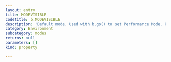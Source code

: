 ```yaml
---
layout: entry
title: MODEVISIBLE
codetitle: b.MODEVISIBLE
description: 'Default mode. Used with b.go() to set Performance Mode. Processes Document with Screen redraw, use this option to see direct results during the process. This will slow down the process in terms of processing time. This mode was also the default in Versions prior to 0.22'
category: Environment
subcategory: modes
returns: null
parameters: []
kind: property

---
```

